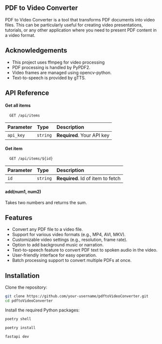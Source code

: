 
 ## PDF to Video Converter

PDF to Video Converter is a tool that transforms PDF documents into video files. This can be particularly useful for creating video presentations, tutorials, or any other application where you need to present PDF content in a video format.


## Acknowledgements

- This project uses ffmpeg for video processing
- PDF processing is handled by PyPDF2.
- Video frames are managed using opencv-python.
- Text-to-speech is provided by gTTS.

## API Reference

#### Get all items

```http
  GET /api/items
```

| Parameter | Type     | Description                |
| :-------- | :------- | :------------------------- |
| `api_key` | `string` | **Required**. Your API key |

#### Get item

```http
  GET /api/items/${id}
```

| Parameter | Type     | Description                       |
| :-------- | :------- | :-------------------------------- |
| `id`      | `string` | **Required**. Id of item to fetch |

#### add(num1, num2)

Takes two numbers and returns the sum.


## Features

- Convert any PDF file to a video file.
- Support for various video formats (e.g., MP4, AVI, MKV).
- Customizable video settings (e.g., resolution, frame rate).
- Option to add background music or narration.
- Text-to-speech feature to convert PDF text to spoken audio in the video.
- User-friendly interface for easy operation.
- Batch processing support to convert multiple PDFs at once.
## Installation

Clone the repository:

```bash
git clone https://github.com/your-username/pdftoVideoConverter.git
cd pdftoVideoConverter
```
Install the required Python packages:

```bash
poetry shell
```
```bash
poetry install
```
```bash
fastapi dev
```

